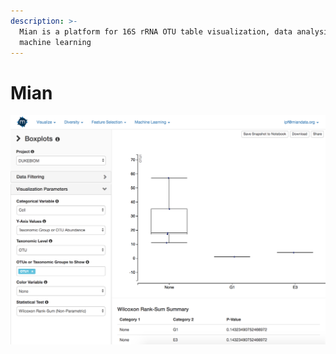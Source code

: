 ```yaml
---
description: >-
  Mian is a platform for 16S rRNA OTU table visualization, data analysis, and
  machine learning
---
```


# Mian



![](.gitbook/assets/boxplots.png)



